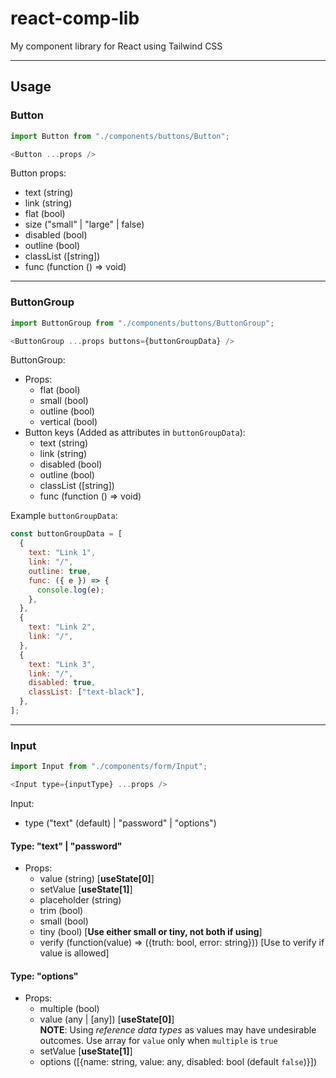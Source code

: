 # react-comp-lib

My component library for React using Tailwind CSS

<hr/>

## Usage

### Button

```js
import Button from "./components/buttons/Button";

<Button ...props />
```

Button props:

- text (string)
- link (string)
- flat (bool)
- size ("small" | "large" | false)
- disabled (bool)
- outline (bool)
- classList ([string])
- func (function () => void)

<hr/>

### ButtonGroup

```js
import ButtonGroup from "./components/buttons/ButtonGroup";

<ButtonGroup ...props buttons={buttonGroupData} />
```

ButtonGroup:
- Props:
  - flat (bool)
  - small (bool)
  - outline (bool)
  - vertical (bool)
- Button keys (Added as attributes in `buttonGroupData`):
  - text (string)
  - link (string)
  - disabled (bool)
  - outline (bool)
  - classList ([string])
  - func (function () => void)

Example `buttonGroupData`:
```js
const buttonGroupData = [
  {
    text: "Link 1",
    link: "/",
    outline: true,
    func: ({ e }) => {
      console.log(e);
    },
  },
  {
    text: "Link 2",
    link: "/",
  },
  {
    text: "Link 3",
    link: "/",
    disabled: true,
    classList: ["text-black"],
  },
];
```

<hr/>

### Input

```js
import Input from "./components/form/Input";

<Input type={inputType} ...props />
```
Input:
- type ("text" (default) | "password" | "options")

#### Type: "text" | "password"
- Props:
  - value (string)    [**useState[0]**]
  - setValue  [**useState[1]**]
  - placeholder (string)
  - trim (bool)
  - small (bool)
  - tiny (bool) [**Use either small or tiny, not both if using**]
  - verify (function(value) => ({truth: bool, error: string}))  [Use to verify if value is allowed]

#### Type: "options"
- Props:
  - multiple (bool)
  - value (any | [any])    [**useState[0]**] <br/>
**NOTE**: Using *reference data types* as values may have undesirable outcomes. Use array for `value` only when `multiple` is `true`
  - setValue  [**useState[1]**]
  - options ([{name: string, value: any, disabled: bool (default `false`)}])
